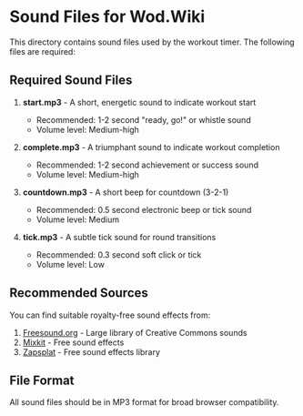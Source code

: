 # Sound Files for Wod.Wiki

This directory contains sound files used by the workout timer. The following files are required:

## Required Sound Files

1. **start.mp3** - A short, energetic sound to indicate workout start
   - Recommended: 1-2 second "ready, go!" or whistle sound
   - Volume level: Medium-high

2. **complete.mp3** - A triumphant sound to indicate workout completion
   - Recommended: 1-2 second achievement or success sound
   - Volume level: Medium-high

3. **countdown.mp3** - A short beep for countdown (3-2-1)
   - Recommended: 0.5 second electronic beep or tick sound
   - Volume level: Medium

4. **tick.mp3** - A subtle tick sound for round transitions
   - Recommended: 0.3 second soft click or tick
   - Volume level: Low

## Recommended Sources

You can find suitable royalty-free sound effects from:

1. [Freesound.org](https://freesound.org/) - Large library of Creative Commons sounds
2. [Mixkit](https://mixkit.co/free-sound-effects/) - Free sound effects
3. [Zapsplat](https://www.zapsplat.com/) - Free sound effects library

## File Format

All sound files should be in MP3 format for broad browser compatibility.
